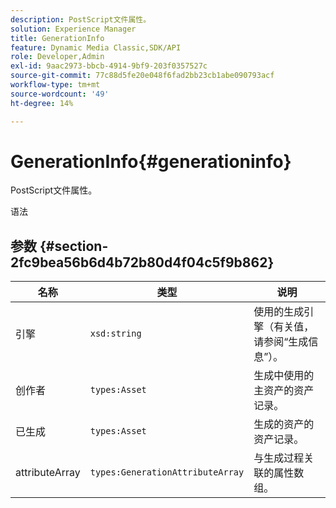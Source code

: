```yaml
---
description: PostScript文件属性。
solution: Experience Manager
title: GenerationInfo
feature: Dynamic Media Classic,SDK/API
role: Developer,Admin
exl-id: 9aac2973-bbcb-4914-9bf9-203f0357527c
source-git-commit: 77c88d5fe20e048f6fad2bb23cb1abe090793acf
workflow-type: tm+mt
source-wordcount: '49'
ht-degree: 14%

---
```


# GenerationInfo{#generationinfo}

PostScript文件属性。

语法

## 参数 {#section-2fc9bea56b6d4b72b80d4f04c5f9b862}

| 名称 | 类型 | 说明 |
|---|---|---|
| 引擎 | `xsd:string` | 使用的生成引擎（有关值，请参阅“生成信息”）。 |
| 创作者 | `types:Asset` | 生成中使用的主资产的资产记录。 |
| 已生成 | `types:Asset` | 生成的资产的资产记录。 |
| attributeArray | `types:GenerationAttributeArray` | 与生成过程关联的属性数组。 |
